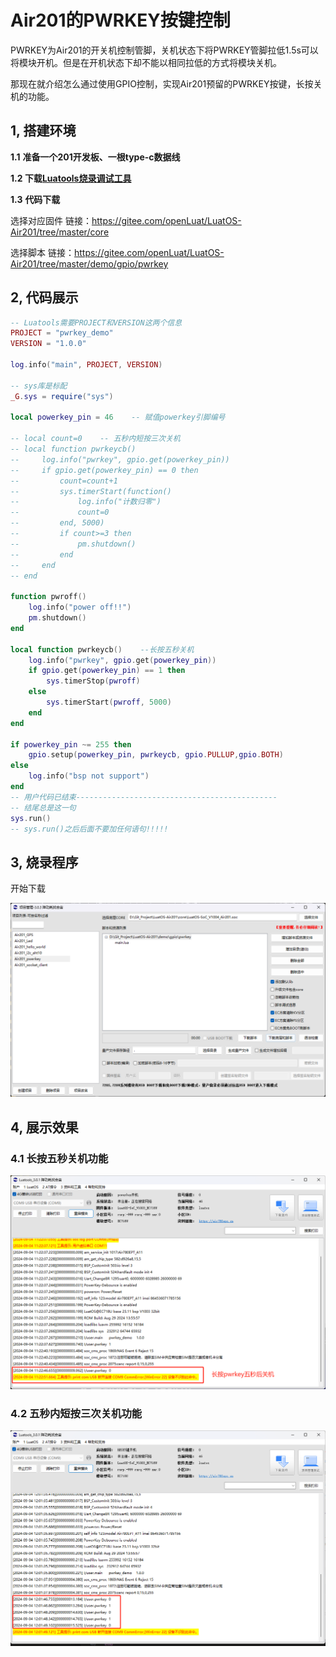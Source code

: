# Air201的PWRKEY按键控制
PWRKEY为Air201的开关机控制管脚，关机状态下将PWRKEY管脚拉低1.5s可以将模块开机。但是在开机状态下却不能以相同拉低的方式将模块关机。

那现在就介绍怎么通过使用GPIO控制，实现Air201预留的PWRKEY按键，长按关机的功能。

## 1, 搭建环境

**1.1** **准备一个201开发板、一根type-c数据线**

**1.****2** **下载****[Luatools烧录调试工具](https://gitee.com/openLuat/luatos-doc-pool/blob/master/doc/开发工具及使用说明/Luatools下载调试工具.md)**

**1.3** **代码下载**

   选择对应固件 链接：https://gitee.com/openLuat/LuatOS-Air201/tree/master/core

   选择脚本 链接：https://gitee.com/openLuat/LuatOS-Air201/tree/master/demo/gpio/pwrkey

## 2, 代码展示

```Lua
-- Luatools需要PROJECT和VERSION这两个信息
PROJECT = "pwrkey_demo"
VERSION = "1.0.0"

log.info("main", PROJECT, VERSION)

-- sys库是标配
_G.sys = require("sys")

local powerkey_pin = 46    -- 赋值powerkey引脚编号

-- local count=0    -- 五秒内短按三次关机
-- local function pwrkeycb() 
--     log.info("pwrkey", gpio.get(powerkey_pin))
--     if gpio.get(powerkey_pin) == 0 then
--         count=count+1
--         sys.timerStart(function()
--             log.info("计数归零")
--             count=0
--         end, 5000)
--         if count>=3 then
--             pm.shutdown() 
--         end
--     end
-- end

function pwroff()
    log.info("power off!!")
    pm.shutdown() 
end

local function pwrkeycb()    --长按五秒关机
    log.info("pwrkey", gpio.get(powerkey_pin))
    if gpio.get(powerkey_pin) == 1 then
        sys.timerStop(pwroff)
    else
        sys.timerStart(pwroff, 5000)
    end
end

if powerkey_pin ~= 255 then
    gpio.setup(powerkey_pin, pwrkeycb, gpio.PULLUP,gpio.BOTH)
else
    log.info("bsp not support")
end
-- 用户代码已结束---------------------------------------------
-- 结尾总是这一句
sys.run()
-- sys.run()之后后面不要加任何语句!!!!!
```

## 3, 烧录程序

开始下载

![image](image/powerkey_1.png) 


## 4, 展示效果

### 4.**1** **长按五秒关机功能**

![image](image/powerkey_2.png) 


### 4.**2** **五秒内短按三次关机功能**

![image](image/powerkey_3.png) 
